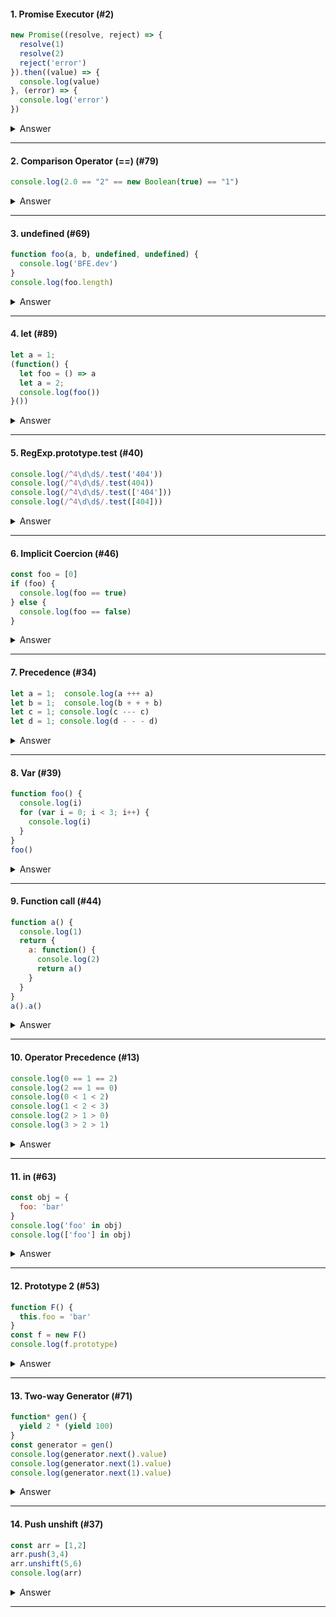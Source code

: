 #### 1. Promise Executor (#2)
```javascript
new Promise((resolve, reject) => {
  resolve(1)
  resolve(2)
  reject('error')
}).then((value) => {
  console.log(value)
}, (error) => {
  console.log('error')
})
```
<details><summary>Answer</summary>
<p>
<code>1</code>
<br />
<b>Reason-</b> When a promise gets settled (resolved or rejected) additional calls to resolve() or reject() will not have any effect.
</p>
</details>

------

#### 2. Comparison Operator (==) (#79)
```javascript
console.log(2.0 == "2" == new Boolean(true) == "1")
```
<details><summary>Answer</summary>
<p>
<code>true</code>
<br />
<b>Reason-</b> Since '==' attempts to convert and compare operands that are of different types and comparisons happen from Left to Right.
<pre>
2 == 2 == true == '1'
true == true == '1'
true == '1'
1 == 1
true
</pre>
</p>
</details>

------

#### 3. undefined (#69)
```javascript
function foo(a, b, undefined, undefined) {
  console.log('BFE.dev')
}
console.log(foo.length)
```
<details><summary>Answer</summary>
<p>
</b> <code>4</code>
<br />
<b>Reason-</b> A Function object's <code>length</code> property indicates how many arguments the function expects, i.e. the number of formal parameters. Hence it logs <code>4</code>.
<br />
Also, We have just called the <code>foo.length</code> not invoked the <code>foo</code>. So, <code>'BFE.dev'</code> will not be logged.
</p>
</details>

------

#### 4. let (#89)
```javascript
let a = 1;
(function() {
  let foo = () => a
  let a = 2;
  console.log(foo())
}())
```
<details><summary>Answer</summary>
<p>
<code> 2 </code>
<br />
<b>Reason-</b> <code>foo</code> will simply return value of <code>a</code> defined at that point. Since <code>foo</code> is invoked after a is assigned with <code>2</code> and locally a's value is 2. Hence, <code>2</code> is logged out .
</p>
</details>

------

#### 5. RegExp.prototype.test (#40)
```javascript
console.log(/^4\d\d$/.test('404'))
console.log(/^4\d\d$/.test(404))
console.log(/^4\d\d$/.test(['404']))
console.log(/^4\d\d$/.test([404]))
```
<details><summary>Answer</summary>
<p>
<pre>
true
true
true
true
</pre>
<b>Reason-</b> <code>/^4\d\d$/</code> says Start with 4, followed by a digit and end with a digit
<br />
Also, <code>test()</code> expects a string as input, against which to match the regular expression. So, if the input is not a string it simply converts the input to a string and then matches with regex.
</p>
</details>

------

#### 6. Implicit Coercion (#46)
```javascript
const foo = [0]
if (foo) {
  console.log(foo == true)
} else {
  console.log(foo == false)
}
```
<details><summary>Answer</summary>
<p>
<code>false</code>
<br />
<b>Reason-</b>
Since <code>if</code> takes boolean values so foo will converted to <code>true</code> (as array is truthy value)
<br />
Now come to if block. Here both values is converted into Number (due to <code>==</code>). so <code>1 == 0</code> ==> <code>false</code>
</p>
</details>

------

#### 7. Precedence (#34)
```javascript
let a = 1;  console.log(a +++ a)
let b = 1;  console.log(b + + + b)
let c = 1; console.log(c --- c)
let d = 1; console.log(d - - - d)
```
<details><summary>Answer</summary>
<p>
<pre>
3
2
1
0
</pre>
<b>Reason-</b> the catch is <code>(a +++ a)</code> is equivalent to <code>(a++ + a)</code>
<br />
And, <code>(a + + + a)</code> is equivalent to <code>(a + a)</code>
</p>
</details>

------

#### 8. Var (#39)
```javascript
function foo() {
  console.log(i)
  for (var i = 0; i < 3; i++) {
    console.log(i)
  }
}
foo()
```
<details><summary>Answer</summary>
<p>
<pre>
undefined
0
1
2
</pre>
<b>Reason-</b> In general, <code>var</code> can be hoisted before its initialization, hence got <code>undefined</code> in first console. Futher, <code>for</code> loop is normal 
</p>
</details>

------

#### 9. Function call (#44)
```javascript
function a() {
  console.log(1)
  return {
    a: function() {
      console.log(2)
      return a()
    }
  }
}
a().a()
```
<details><summary>Answer</summary>
<p>
<pre>
1
2
1
</pre>
<b>Reason-</b> First outer <code>a()</code> is called and printed <code>1</code> and returned object with another func a.
<br />
Calling <code>a().a()</code> invoked the returned Object method <code>a()</code> and that printed <code>2</code> and returned <code>a()</code> that printed <code>1</code>
</p>
</details>

------

#### 10. Operator Precedence (#13)
```javascript
console.log(0 == 1 == 2)
console.log(2 == 1 == 0)
console.log(0 < 1 < 2)
console.log(1 < 2 < 3)
console.log(2 > 1 > 0)
console.log(3 > 2 > 1)
```
<details><summary>Answer</summary>
<p>
<pre>
false   // (0 == 1)--- (false == 2)--- (0 == 2)--- false  
true    // (2 == 1)--- (false == 0)--- (0 == 0)--- true  
true    // (0 < 1)--- (true < 2)--- (1 < 2)--- true 
true    // (1 < 2)--- (true < 3)--- (1 < 3)--- true
true    // (2 > 1)--- (true > 0)--- (1 > 0)--- true 
false   // (3 > 2)--- (true > 1)--- (1 > 1)--- false 
</pre>
</p>
</details>

------

#### 11. in (#63)
```javascript
const obj = {
  foo: 'bar'
}
console.log('foo' in obj)
console.log(['foo'] in obj)
```
<details><summary>Answer</summary>
<pre>
console.log('foo' in obj);  // true
console.log(['foo'] in obj) // true - ['foo'] coerced to string
</pre>
</details>

------

#### 12. Prototype 2 (#53)
```javascript
function F() {
  this.foo = 'bar'
}
const f = new F()
console.log(f.prototype)
```
<details><summary>Answer</summary>
<p>
<code>undefined</code>
<br />
<b>Reason-</b> Only constructor functions have <code>.prototype</code>. So when a new object (<code>f</code> in our case) is created, it gets its internal [ [Prototype] ] which cannot be directly accessed. Hence result is <code>undefined</code>
</p>
</details>

------

#### 13. Two-way Generator (#71)
```javascript
function* gen() {
  yield 2 * (yield 100)
}
const generator = gen()
console.log(generator.next().value)
console.log(generator.next(1).value)
console.log(generator.next(1).value)
```
<details><summary>Answer</summary>
<pre>
generator.next().value   // 100: inner yield resolved first
generator.next(1).value  // 2: replaces (yield 100) with 1 & perfomed 2 * 1
generator.next(1).value  // undefined: gen status is done at this point
</pre>
</details>

------

#### 14. Push unshift (#37)
```javascript
const arr = [1,2]
arr.push(3,4)
arr.unshift(5,6)
console.log(arr)
```
<details><summary>Answer</summary>
<p>
<code>[5,6,1,2,3,4]</code>
<br />
<b>Reason-</b> <code>push()</code> adds 1 or more elements to the end & <code>unshift()</code> adds 1 or more elements to the beginning of an array
</p>
</details>

------

<!--
#### n. ques (#)
```javascript
// code
```
<details><summary>Answer</summary>
<p>
<code>ans</code>
<br />
<b>Reason-</b> reason
</p>
</details>

------
-->
